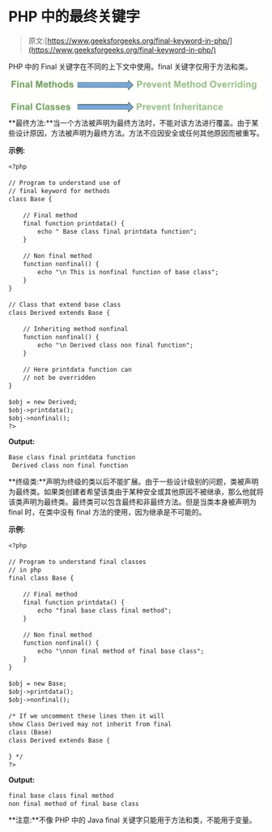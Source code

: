 # PHP 中的最终关键字

> 原文:[https://www.geeksforgeeks.org/final-keyword-in-php/](https://www.geeksforgeeks.org/final-keyword-in-php/)

PHP 中的 Final 关键字在不同的上下文中使用。final 关键字仅用于方法和类。
![final keyword](img/a6ec137455438daa11ce4c6d389a5fe4.png)
**最终方法:**当一个方法被声明为最终方法时，不能对该方法进行覆盖。由于某些设计原因，方法被声明为最终方法。方法不应因安全或任何其他原因而被重写。

**示例:**

```
<?php

// Program to understand use of 
// final keyword for methods
class Base {

    // Final method
    final function printdata() {
        echo " Base class final printdata function";
    }

    // Non final method
    function nonfinal() {
        echo "\n This is nonfinal function of base class";
    }
}

// Class that extend base class
class Derived extends Base {

    // Inheriting method nonfinal 
    function nonfinal() {
        echo "\n Derived class non final function";
    }

    // Here printdata function can
    // not be overridden
}

$obj = new Derived;
$obj->printdata();
$obj->nonfinal();
?>
```

**Output:**

```
Base class final printdata function
 Derived class non final function

```

**终级类:**声明为终级的类以后不能扩展。由于一些设计级别的问题，类被声明为最终类。如果类创建者希望该类由于某种安全或其他原因不被继承，那么他就将该类声明为最终类。最终类可以包含最终和非最终方法。但是当类本身被声明为 final 时，在类中没有 final 方法的使用，因为继承是不可能的。

**示例:**

```
<?php

// Program to understand final classes
// in php
final class Base {

    // Final method
    final function printdata() {
        echo "final base class final method";
    }

    // Non final method
    function nonfinal() {
        echo "\nnon final method of final base class";
    }
}

$obj = new Base;
$obj->printdata();
$obj->nonfinal();

/* If we uncomment these lines then it will
show Class Derived may not inherit from final
class (Base)
class Derived extends Base {

} */
?>
```

**Output:**

```
final base class final method
non final method of final base class

```

**注意:**不像 PHP 中的 Java final 关键字只能用于方法和类，不能用于变量。